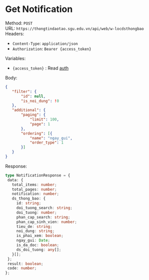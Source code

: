 # Get Notification

Method: `POST`  
URL: `https://thongtindaotao.sgu.edu.vn/api/web/w-locdsthongbao`  
Headers:  
 - `Content-Type`: `application/json`  
 - `Authorization`: `Bearer {access_token}`

Variables:  
 - `{access_token}` : Read [auth](auth.md)

Body:  
 ```json
 {
    "filter": {
        "id": null,
        "is_noi_dung": !0
    },
    "additional": {
        "paging": {
            "limit": 100,
            "page": 1
        },
        "ordering": [{
            "name": "ngay_gui",
            "order_type": 1
        }]
    }
}
 ```

Response:  
 ```ts
type NotificationResponse = {
  data: {
    total_items: number;
    total_pages: number;
    notification: number;
    ds_thong_bao: {
      id: string;
      doi_tuong_search: string;
      doi_tuong: number;
      phan_cap_search: string;
      phan_cap_sinh_vien: number;
      tieu_de: string;
      noi_dung: string;
      is_phai_xem: boolean;
      ngay_gui: Date;
      is_da_doc: boolean;
      ds_doi_tuong: any[];
    }[];
  };
  result: boolean;
  code: number;
};

 ```

